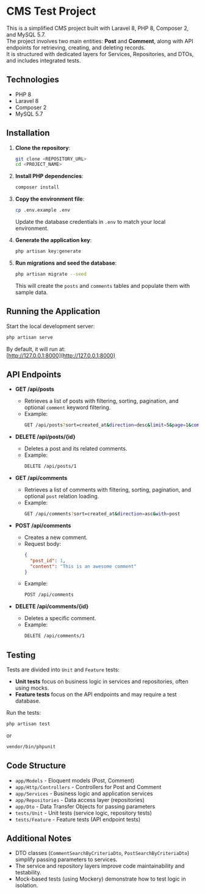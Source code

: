 # CMS Test Project

This is a simplified CMS project built with Laravel 8, PHP 8, Composer 2, and MySQL 5.7.  
The project involves two main entities: **Post** and **Comment**, along with API endpoints for retrieving, creating, and deleting records.  
It is structured with dedicated layers for Services, Repositories, and DTOs, and includes integrated tests.

## Technologies

- PHP 8
- Laravel 8
- Composer 2
- MySQL 5.7

## Installation

1. **Clone the repository**:
   ```bash
   git clone <REPOSITORY_URL>
   cd <PROJECT_NAME>
   ```

2. **Install PHP dependencies**:
   ```bash
   composer install
   ```

3. **Copy the environment file**:
   ```bash
   cp .env.example .env
   ```
   Update the database credentials in `.env` to match your local environment.

4. **Generate the application key**:
   ```bash
   php artisan key:generate
   ```

5. **Run migrations and seed the database**:
   ```bash
   php artisan migrate --seed
   ```
   
   This will create the `posts` and `comments` tables and populate them with sample data.

## Running the Application

Start the local development server:
```bash
php artisan serve
```

By default, it will run at:  
[http://127.0.0.1:8000](http://127.0.0.1:8000)

## API Endpoints

- **GET /api/posts**
  - Retrieves a list of posts with filtering, sorting, pagination, and optional `comment` keyword filtering.
  - Example:
    ```bash
    GET /api/posts?sort=created_at&direction=desc&limit=5&page=1&comment=laughing
    ```

- **DELETE /api/posts/{id}**
  - Deletes a post and its related comments.
  - Example:
    ```bash
    DELETE /api/posts/1
    ```

- **GET /api/comments**
  - Retrieves a list of comments with filtering, sorting, pagination, and optional `post` relation loading.
  - Example:
    ```bash
    GET /api/comments?sort=created_at&direction=asc&with=post
    ```

- **POST /api/comments**
  - Creates a new comment.
  - Request body:
    ```json
    {
      "post_id": 1,
      "content": "This is an awesome comment"
    }
    ```
  - Example:
    ```bash
    POST /api/comments
    ```

- **DELETE /api/comments/{id}**
  - Deletes a specific comment.
  - Example:
    ```bash
    DELETE /api/comments/1
    ```

## Testing

Tests are divided into `Unit` and `Feature` tests:
- **Unit tests** focus on business logic in services and repositories, often using mocks.
- **Feature tests** focus on the API endpoints and may require a test database.

Run the tests:
```bash
php artisan test
```
or
```bash
vendor/bin/phpunit
```


## Code Structure

- `app/Models` - Eloquent models (Post, Comment)
- `app/Http/Controllers` - Controllers for Post and Comment
- `app/Services` - Business logic and application services
- `app/Repositories` - Data access layer (repositories)
- `app/Dto` - Data Transfer Objects for passing parameters
- `tests/Unit` - Unit tests (service logic, repository tests)
- `tests/Feature` - Feature tests (API endpoint tests)

## Additional Notes

- DTO classes (`CommentSearchByCriteriaDto`, `PostSearchByCriteriaDto`) simplify passing parameters to services.
- The service and repository layers improve code maintainability and testability.
- Mock-based tests (using Mockery) demonstrate how to test logic in isolation.